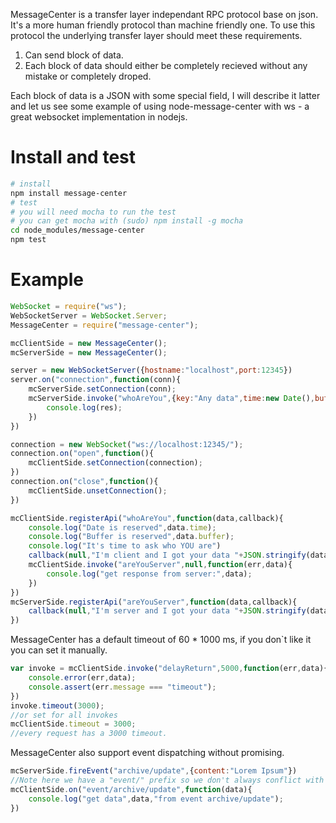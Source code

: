 MessageCenter is a transfer layer independant RPC protocol base on json. It's a more human friendly protocol than machine friendly one. To use this protocol the underlying transfer layer should meet these requirements.

1. Can send block of data.
2. Each block of data should either be completely recieved without any mistake or completely droped.

Each block of data is a JSON with some special field, I will describe it latter and let us see some example of using node-message-center with ws - a great websocket implementation in nodejs.

# Install and test
```bash
# install
npm install message-center
# test
# you will need mocha to run the test
# you can get mocha with (sudo) npm install -g mocha
cd node_modules/message-center
npm test
```

# Example

```javascript
WebSocket = require("ws");
WebSocketServer = WebSocket.Server;
MessageCenter = require("message-center");

mcClientSide = new MessageCenter();
mcServerSide = new MessageCenter();

server = new WebSocketServer({hostname:"localhost",port:12345})
server.on("connection",function(conn){
    mcServerSide.setConnection(conn);
    mcServerSide.invoke("whoAreYou",{key:"Any data",time:new Date(),buffer:new Buffer("hehe")},function(err,res){
        console.log(res);
    })
})

connection = new WebSocket("ws://localhost:12345/");
connection.on("open",function(){
    mcClientSide.setConnection(connection);
})
connection.on("close",function(){
    mcClientSide.unsetConnection();
})

mcClientSide.registerApi("whoAreYou",function(data,callback){
    console.log("Date is reserved",data.time);
    console.log("Buffer is reserved",data.buffer);
    console.log("It's time to ask who YOU are")
    callback(null,"I'm client and I got your data "+JSON.stringify(data));
    mcClientSide.invoke("areYouServer",null,function(err,data){
        console.log("get response from server:",data);
    })
})
mcServerSide.registerApi("areYouServer",function(data,callback){
    callback(null,"I'm server and I got your data "+JSON.stringify(data));
})

```

MessageCenter has a default timeout of 60 * 1000 ms, if you don`t like it you can set it manually.
```javascript
var invoke = mcClientSide.invoke("delayReturn",5000,function(err,data){
    console.error(err,data);
    console.assert(err.message === "timeout");
})
invoke.timeout(3000);
//or set for all invokes
mcClientSide.timeout = 3000;
//every request has a 3000 timeout.
```

MessageCenter also support event dispatching without promising.
```javascript
mcServerSide.fireEvent("archive/update",{content:"Lorem Ipsum"})
//Note here we have a "event/" prefix so we don't always conflict with local events by accidents.
mcClientSide.on("event/archive/update",function(data){
    console.log("get data",data,"from event archive/update");
})
```

